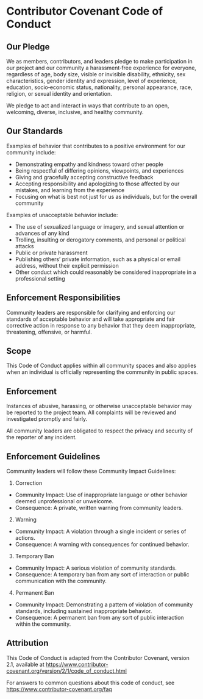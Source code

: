 # Contributor Covenant Code of Conduct

## Our Pledge
We as members, contributors, and leaders pledge to make participation in our project and our community a harassment‑free experience for everyone, regardless of age, body size, visible or invisible disability, ethnicity, sex characteristics, gender identity and expression, level of experience, education, socio‑economic status, nationality, personal appearance, race, religion, or sexual identity and orientation.

We pledge to act and interact in ways that contribute to an open, welcoming, diverse, inclusive, and healthy community.

## Our Standards
Examples of behavior that contributes to a positive environment for our community include:
- Demonstrating empathy and kindness toward other people
- Being respectful of differing opinions, viewpoints, and experiences
- Giving and gracefully accepting constructive feedback
- Accepting responsibility and apologizing to those affected by our mistakes, and learning from the experience
- Focusing on what is best not just for us as individuals, but for the overall community

Examples of unacceptable behavior include:
- The use of sexualized language or imagery, and sexual attention or advances of any kind
- Trolling, insulting or derogatory comments, and personal or political attacks
- Public or private harassment
- Publishing others’ private information, such as a physical or email address, without their explicit permission
- Other conduct which could reasonably be considered inappropriate in a professional setting

## Enforcement Responsibilities
Community leaders are responsible for clarifying and enforcing our standards of acceptable behavior and will take appropriate and fair corrective action in response to any behavior that they deem inappropriate, threatening, offensive, or harmful.

## Scope
This Code of Conduct applies within all community spaces and also applies when an individual is officially representing the community in public spaces.

## Enforcement
Instances of abusive, harassing, or otherwise unacceptable behavior may be reported to the project team. All complaints will be reviewed and investigated promptly and fairly.

All community leaders are obligated to respect the privacy and security of the reporter of any incident.

## Enforcement Guidelines
Community leaders will follow these Community Impact Guidelines:

1. Correction
- Community Impact: Use of inappropriate language or other behavior deemed unprofessional or unwelcome.
- Consequence: A private, written warning from community leaders.

2. Warning
- Community Impact: A violation through a single incident or series of actions.
- Consequence: A warning with consequences for continued behavior.

3. Temporary Ban
- Community Impact: A serious violation of community standards.
- Consequence: A temporary ban from any sort of interaction or public communication with the community.

4. Permanent Ban
- Community Impact: Demonstrating a pattern of violation of community standards, including sustained inappropriate behavior.
- Consequence: A permanent ban from any sort of public interaction within the community.

## Attribution
This Code of Conduct is adapted from the Contributor Covenant, version 2.1, available at https://www.contributor-covenant.org/version/2/1/code_of_conduct.html

For answers to common questions about this code of conduct, see https://www.contributor-covenant.org/faq
